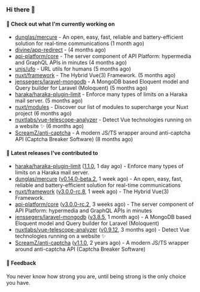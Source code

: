 ### Hi there 👋

#### 👷 Check out what I'm currently working on

- [dunglas/mercure](https://github.com/dunglas/mercure) - An open, easy, fast, reliable and battery-efficient solution for real-time communications (1 month ago)
- [divine/app-redirect](https://github.com/divine/app-redirect) -  (4 months ago)
- [api-platform/core](https://github.com/api-platform/core) - The server component of API Platform: hypermedia and GraphQL APIs in minutes (4 months ago)
- [unjs/ufo](https://github.com/unjs/ufo) - URL utils for humans (5 months ago)
- [nuxt/framework](https://github.com/nuxt/framework) - The Hybrid Vue(3) Framework. (5 months ago)
- [jenssegers/laravel-mongodb](https://github.com/jenssegers/laravel-mongodb) - A MongoDB based Eloquent model and Query builder for Laravel (Moloquent) (5 months ago)
- [haraka/haraka-plugin-limit](https://github.com/haraka/haraka-plugin-limit) - Enforce many types of limits on a Haraka mail server. (5 months ago)
- [nuxt/modules](https://github.com/nuxt/modules) - Discover our list of modules to supercharge your Nuxt project (6 months ago)
- [nuxtlabs/vue-telescope-analyzer](https://github.com/nuxtlabs/vue-telescope-analyzer) - Detect Vue technologies running on a website ✨ (6 months ago)
- [ScreamZ/anti-captcha](https://github.com/ScreamZ/anti-captcha) - A modern JS/TS wrapper around anti-captcha API (Captcha Breaker Software) (8 months ago)

#### 🔭 Latest releases I've contributed to

- [haraka/haraka-plugin-limit](https://github.com/haraka/haraka-plugin-limit) ([1.1.0](https://github.com/haraka/haraka-plugin-limit/releases/tag/1.1.0), 1 day ago) - Enforce many types of limits on a Haraka mail server.
- [dunglas/mercure](https://github.com/dunglas/mercure) ([v0.14.0-beta.2](https://github.com/dunglas/mercure/releases/tag/v0.14.0-beta.2), 1 week ago) - An open, easy, fast, reliable and battery-efficient solution for real-time communications
- [nuxt/framework](https://github.com/nuxt/framework) ([v3.0.0-rc.8](https://github.com/nuxt/framework/releases/tag/v3.0.0-rc.8), 1 week ago) - The Hybrid Vue(3) Framework.
- [api-platform/core](https://github.com/api-platform/core) ([v3.0.0-rc.2](https://github.com/api-platform/core/releases/tag/v3.0.0-rc.2), 3 weeks ago) - The server component of API Platform: hypermedia and GraphQL APIs in minutes
- [jenssegers/laravel-mongodb](https://github.com/jenssegers/laravel-mongodb) ([v3.8.5](https://github.com/jenssegers/laravel-mongodb/releases/tag/v3.8.5), 1 month ago) - A MongoDB based Eloquent model and Query builder for Laravel (Moloquent)
- [nuxtlabs/vue-telescope-analyzer](https://github.com/nuxtlabs/vue-telescope-analyzer) ([v0.9.12](https://github.com/nuxtlabs/vue-telescope-analyzer/releases/tag/v0.9.12), 3 months ago) - Detect Vue technologies running on a website ✨
- [ScreamZ/anti-captcha](https://github.com/ScreamZ/anti-captcha) ([v1.1.0](https://github.com/ScreamZ/anti-captcha/releases/tag/v1.1.0), 2 years ago) - A modern JS/TS wrapper around anti-captcha API (Captcha Breaker Software)

#### 💬 Feedback
You never know how strong you are, until being strong is the only choice you have.
